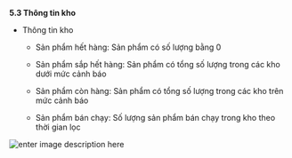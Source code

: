 **5.3	Thông tin kho**

- Thông tin kho
   
   + Sản phẩm hết hàng: Sản phẩm có số lượng bằng 0
   
   + Sản phẩm sắp hết hàng: Sản phẩm có tổng số lượng trong các kho dưới mức cảnh báo
   
   + Sản phẩm còn hàng: Sản phẩm có tổng số lượng trong các kho trên mức cảnh báo
   
   + Sản phẩm bán chạy: Số lượng sản phẩm bán chạy trong kho theo thời gian lọc
  
![enter image description here](https://static8.muarecdn.com/original/muare/images/2021/04/09/5908945_screenshot-123.png)

